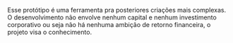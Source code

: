 Esse protótipo é uma ferramenta pra posteriores criações mais complexas.
O desenvolvimento não envolve nenhum capital e nenhum investimento corporativo ou seja não há nenhuma ambição de retorno
financeira, o projeto visa o conhecimento.


